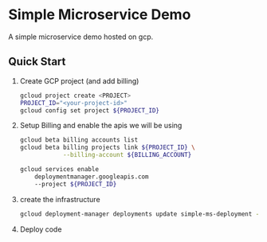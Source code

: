 # Simple Microservice Demo


A simple microservice demo hosted on gcp.


## Quick Start

1. Create GCP project (and add billing)

    ```bash
    gcloud project create <PROJECT>
    PROJECT_ID="<your-project-id>"
    gcloud config set project ${PROJECT_ID}
    ```

2. Setup Billing and enable the apis we will be using

    ```bash
    gcloud beta billing accounts list
    gcloud beta billing projects link ${PROJECT_ID} \
                --billing-account ${BILLING_ACCOUNT}

    gcloud services enable 
        deploymentmanager.googleapis.com
        --project ${PROJECT_ID}
    ```

3. create the infrastructure
    ```bash
    gcloud deployment-manager deployments update simple-ms-deployment --config gcp-manifests/deployment.yaml --preview
    ```

4. Deploy code